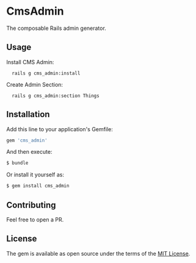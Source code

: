 # CmsAdmin
The composable Rails admin generator.

## Usage

Install CMS Admin:
```
  rails g cms_admin:install
```


Create Admin Section:
```
  rails g cms_admin:section Things
```

## Installation
Add this line to your application's Gemfile:

```ruby
gem 'cms_admin'
```

And then execute:
```bash
$ bundle
```

Or install it yourself as:
```bash
$ gem install cms_admin
```

## Contributing
Feel free to open a PR.

## License
The gem is available as open source under the terms of the [MIT License](https://opensource.org/licenses/MIT).
